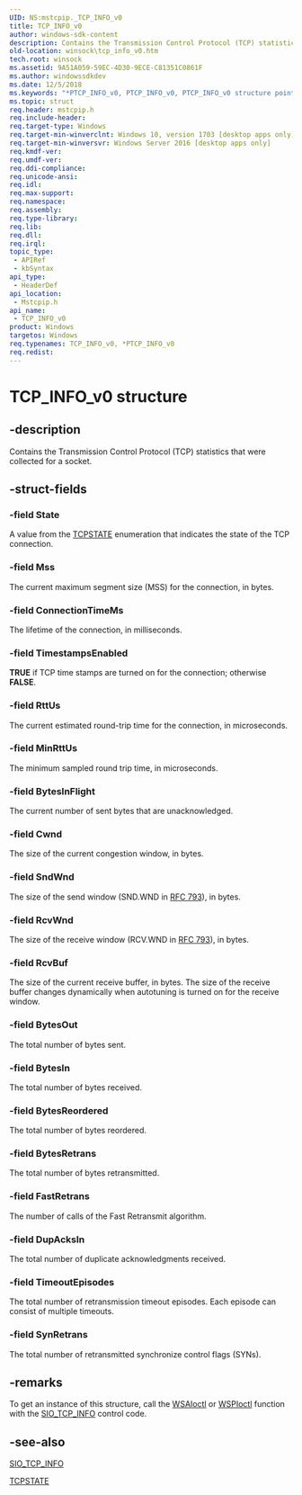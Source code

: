 ```yaml
---
UID: NS:mstcpip._TCP_INFO_v0
title: TCP_INFO_v0
author: windows-sdk-content
description: Contains the Transmission Control Protocol (TCP) statistics that were collected for a socket.
old-location: winsock\tcp_info_v0.htm
tech.root: winsock
ms.assetid: 9A51A059-59EC-4D30-9ECE-C81351C0861F
ms.author: windowssdkdev
ms.date: 12/5/2018
ms.keywords: "*PTCP_INFO_v0, PTCP_INFO_v0, PTCP_INFO_v0 structure pointer [Winsock], TCP_INFO_v0, TCP_INFO_v0 structure [Winsock], mstcpip/PTCP_INFO_v0, mstcpip/TCP_INFO_v0, winsock.tcp_info_v0"
ms.topic: struct
req.header: mstcpip.h
req.include-header: 
req.target-type: Windows
req.target-min-winverclnt: Windows 10, version 1703 [desktop apps only]
req.target-min-winversvr: Windows Server 2016 [desktop apps only]
req.kmdf-ver: 
req.umdf-ver: 
req.ddi-compliance: 
req.unicode-ansi: 
req.idl: 
req.max-support: 
req.namespace: 
req.assembly: 
req.type-library: 
req.lib: 
req.dll: 
req.irql: 
topic_type:
 - APIRef
 - kbSyntax
api_type:
 - HeaderDef
api_location:
 - Mstcpip.h
api_name:
 - TCP_INFO_v0
product: Windows
targetos: Windows
req.typenames: TCP_INFO_v0, *PTCP_INFO_v0
req.redist: 
---
```


# TCP_INFO_v0 structure


## -description


Contains the Transmission Control Protocol (TCP)  statistics that were collected for a socket.


## -struct-fields




### -field State

A value from the <a href="https://msdn.microsoft.com/225C423E-C820-4E9F-8261-DA1E14F81683">TCPSTATE</a> enumeration that indicates the  state of the TCP connection.


### -field Mss

The current maximum segment size (MSS) for the connection, in bytes.


### -field ConnectionTimeMs

The lifetime of the connection, in milliseconds.


### -field TimestampsEnabled

<b>TRUE</b> if TCP time stamps are turned on for the connection; otherwise <b>FALSE</b>.


### -field RttUs

The current estimated round-trip time for the connection, in microseconds.


### -field MinRttUs

The minimum sampled round trip time, in microseconds.


### -field BytesInFlight

The current number of sent bytes that are unacknowledged.


### -field Cwnd

The size of the current congestion window, in bytes.


### -field SndWnd

The size of the send window (SND.WND in <a href="https://go.microsoft.com/fwlink/p/?linkid=852445">RFC 793</a>),  in bytes. 


### -field RcvWnd

 The size of the receive window (RCV.WND in <a href="https://go.microsoft.com/fwlink/p/?linkid=852445">RFC 793</a>), in bytes.


### -field RcvBuf

The size of the current receive buffer, in bytes.   The size of the receive buffer  changes dynamically when autotuning is turned on for the receive window.


### -field BytesOut

The total number of bytes sent.


### -field BytesIn

The total number of bytes received.


### -field BytesReordered

The total number of bytes reordered.


### -field BytesRetrans

The total number of bytes retransmitted.


### -field FastRetrans

The number of calls of the Fast Retransmit algorithm.


### -field DupAcksIn

The total number of duplicate acknowledgments received.


### -field TimeoutEpisodes

The total number of retransmission timeout episodes. Each episode can consist of multiple timeouts.


### -field SynRetrans

The total number of retransmitted synchronize control flags (SYNs).


## -remarks



To get an instance of this structure,  call the 
   <a href="https://msdn.microsoft.com/038aeca6-d7b7-4f74-ac69-4536c2e5118b">WSAIoctl</a> or <a href="https://msdn.microsoft.com/098d85e3-8fe2-46c2-966d-deae4b12afd6">WSPIoctl</a> function with the <a href="https://msdn.microsoft.com/AB5F25B6-D2D2-42D7-8189-06CAC4842C66">SIO_TCP_INFO</a> 
   control code.




## -see-also




<a href="https://msdn.microsoft.com/AB5F25B6-D2D2-42D7-8189-06CAC4842C66">SIO_TCP_INFO</a>



<a href="https://msdn.microsoft.com/225C423E-C820-4E9F-8261-DA1E14F81683">TCPSTATE</a>
 

 

